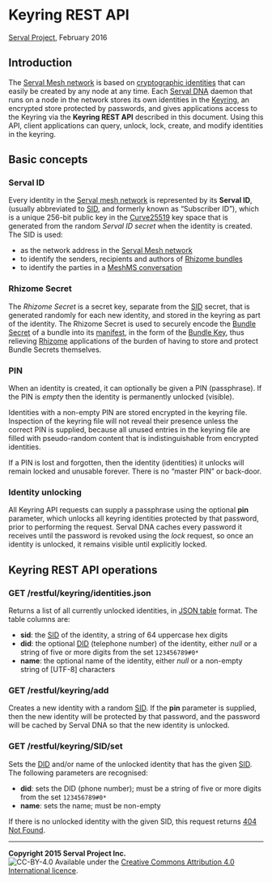 Keyring REST API
================
[Serval Project][], February 2016

Introduction
------------

The [Serval Mesh network][] is based on [cryptographic identities][] that can
easily be created by any node at any time.  Each [Serval DNA][] daemon that
runs on a node in the network stores its own identities in the [Keyring][], an
encrypted store protected by passwords, and gives applications access to the
Keyring via the **Keyring REST API** described in this document.  Using this
API, client applications can query, unlock, lock, create, and modify identities
in the keyring.

Basic concepts
--------------

### Serval ID

Every identity in the [Serval mesh network][] is represented by its **Serval
ID**, (usually abbreviated to [SID][], and formerly known as “Subscriber ID”),
which is a unique 256-bit public key in the [Curve25519][] key space that is
generated from the random *Serval ID secret* when the identity is created.  The
SID is used:

*  as the network address in the [Serval Mesh network][]
*  to identify the senders, recipients and authors of [Rhizome bundles][]
*  to identify the parties in a [MeshMS conversation][]

### Rhizome Secret

The *Rhizome Secret* is a secret key, separate from the [SID](#serval-id)
secret, that is generated randomly for each new identity, and stored in the
keyring as part of the identity.  The Rhizome Secret is used to securely encode
the [Bundle Secret][] of a bundle into its [manifest][], in the form of the
[Bundle Key][], thus relieving [Rhizome][] applications of the burden of having
to store and protect Bundle Secrets themselves.

### PIN

When an identity is created, it can optionally be given a PIN (passphrase).  If
the PIN is *empty* then the identity is permanently unlocked (visible).

Identities with a non-empty PIN are stored encrypted in the keyring file.
Inspection of the keyring file will not reveal their presence unless the
correct PIN is supplied, because all unused entries in the keyring file are
filled with pseudo-random content that is indistinguishable from encrypted
identities.

If a PIN is lost and forgotten, then the identity (identities) it unlocks will
remain locked and unusable forever.  There is no “master PIN” or back-door.

### Identity unlocking

All Keyring API requests can supply a passphrase using the optional **pin**
parameter, which unlocks all keyring identities protected by that password,
prior to performing the request.  Serval DNA caches every password it receives
until the password is revoked using the *lock* request, so once an identity is
unlocked, it remains visible until explicitly locked.

Keyring REST API operations
---------------------------

### GET /restful/keyring/identities.json

Returns a list of all currently unlocked identities, in [JSON table][] format.
The table columns are:

*   **sid**: the [SID](#serval-id) of the identity, a string of 64 uppercase
    hex digits
*   **did**: the optional [DID][] (telephone number) of the identity, either
    *null* or a string of five or more digits from the set `123456789#0*`
*   **name**: the optional name of the identity, either *null* or a non-empty
    string of [UTF-8] characters

### GET /restful/keyring/add

Creates a new identity with a random [SID](#serval-id).  If the **pin**
parameter is supplied, then the new identity will be protected by that
password, and the password will be cached by Serval DNA so that the new
identity is unlocked.

### GET /restful/keyring/SID/set

Sets the [DID][] and/or name of the unlocked identity that has the given
[SID](#serval-id).  The following parameters are recognised:

*   **did**: sets the DID (phone number); must be a string of five or more
    digits from the set `123456789#0*`
*   **name**: sets the name; must be non-empty

If there is no unlocked identity with the given SID, this request returns [404
Not Found][404].


-----
**Copyright 2015 Serval Project Inc.**  
![CC-BY-4.0](./cc-by-4.0.png)
Available under the [Creative Commons Attribution 4.0 International licence][CC BY 4.0].


[Serval Project]: http://www.servalproject.org/
[CC BY 4.0]: ../LICENSE-DOCUMENTATION.md
[Serval Mesh network]: http://developer.servalproject.org/dokuwiki/doku.php?id=content:tech:mesh_network
[Serval DNA]: ../README.md
[REST-API]: ./REST-API.md
[Keyring]: http://developer.servalproject.org/dokuwiki/doku.php?id=content:tech:keyring
[cryptographic identities]: http://developer.servalproject.org/dokuwiki/doku.php?id=content:tech:security_framework
[Curve25519]: https://en.wikipedia.org/wiki/Curve25519
[SID]: http://developer.servalproject.org/dokuwiki/doku.php?id=content:tech:sid
[DID]: http://developer.servalproject.org/dokuwiki/doku.php?id=content:tech:did
[Rhizome]: ./REST-API-Rhizome.md
[Rhizome bundles]: ./REST-API-Rhizome.md#bundle
[manifest]: ./REST-API-Rhizome.md#manifest
[Bundle Secret]: ./REST-API-Rhizome.md#bundle-secret
[Bundle Key]: ./REST-API-Rhizome.md#bundle-key
[MeshMS conversation]: ./REST-API-MeshMS.md#conversation
[JSON table]: ./REST-API.md#json-table
[200]: ./REST-API.md#200-ok
[201]: ./REST-API.md#201-created
[202]: ./REST-API.md#202-accepted
[400]: ./REST-API.md#400-bad-request
[404]: ./REST-API.md#404-not-found
[419]: ./REST-API.md#419-authentication-timeout
[422]: ./REST-API.md#422-unprocessable-entity
[423]: ./REST-API.md#423-locked
[500]: ./REST-API.md#500-server-error
